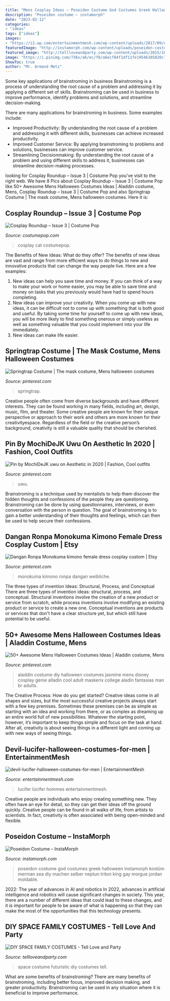 ```yaml
---
title: "Mens Cosplay Ideas ~ Poseidon Costume God Costumes Greek Halloween Instamorph Kostüm Merman Sea Diy Machen Selber Neptun Triton King Gay Morgue Jordan Moldable"
description: "Poseidon costume – instamorph"
date: "2023-02-12"
categories:
- "ideas"
tags: ["ideas"]
images:
- "https://i2.wp.com/entertainmentmesh.com/wp-content/uploads/2017/09/devil-lucifer-halloween-costumes-for-men.jpg?ssl=1"
featuredImage: "http://instamorph.com/wp-content/uploads/poseidon-costume-2.jpg"
featured_image: "http://tellloveandparty.com/wp-content/uploads/2015/10/Family-futuristic-costume-Tell-love-and-Party.jpg"
image: "https://i.pinimg.com/736x/a6/ec/f8/a6ecf84f1df11fe19546385020c795aa.jpg"
ShowToc: true
author: "Mr. Armand Metz"
---
```



Some key applications of brainstroming in business
Brainstroming is a process of understanding the root cause of a problem and addressing it by applying a different set of skills. Brainstroming can be used in business to improve performance, identify problems and solutions, and streamline decision-making.

There are many applications for brainstroming in business. Some examples include: 

- Improved Productivity: By understanding the root cause of a problem and addressing it with different skills, businesses can achieve increased productivity.
- Improved Customer Service: By applying brainstroming to problems and solutions, businesses can improve customer service.
- Streamlining Decisionmaking: By understanding the root cause of a problem and using different skills to address it, businesses can streamline decision-making processes.

	

		
looking for Cosplay Roundup – Issue 3 | Costume Pop you've visit to the right web. We have 8 Pics about Cosplay Roundup – Issue 3 | Costume Pop like 50+ Awesome Mens Halloween Costumes Ideas | Aladdin costume, Mens, Cosplay Roundup – Issue 3 | Costume Pop and also Springtrap Costume | The mask costume, Mens halloween costumes. Here it is:
		
    
## Cosplay Roundup – Issue 3 | Costume Pop

<img loading=lazy src="http://www.costumepop.com/wp-content/uploads/2015/03/black-cat-cosplay-costumepop.jpg" onerror="this.onerror=null;this.src='https://tse4.mm.bing.net/th?id=OIP.12OWZ7X9Wd3RgMR6_29idwHaLH&amp;pid=15.1';" alt="Cosplay Roundup – Issue 3 | Costume Pop">

_Source: costumepop.com_

>cosplay cat costumepop. 

	

The Benefits of New Ideas: What do they offer?
The benefits of new ideas are vast and range from more efficient ways to do things to new and innovative products that can change the way people live. Here are a few examples: 
1. New ideas can help you save time and money. If you can think of a way to make your work or home easier, you may be able to save time and money on tasks that you previously would have had to spend hours completing. 
2. New ideas can improve your creativity. When you come up with new ideas, it can be difficult not to come up with something that is both good and useful. By taking some time for yourself to come up with new ideas, you will be more likely to find something onerous or simply useless as well as something valuable that you could implement into your life immediately. 
3. New ideas can make life easier.

    
## Springtrap Costume | The Mask Costume, Mens Halloween Costumes

<img loading=lazy src="https://i.pinimg.com/736x/f4/f7/24/f4f724348c17ff84199788800fa0cc0d.jpg" onerror="this.onerror=null;this.src='https://tse2.mm.bing.net/th?id=OIP.6-jnK2oHrxUaQqCjbtxLwgHaLl&amp;pid=15.1';" alt="Springtrap Costume | The mask costume, Mens halloween costumes">

_Source: pinterest.com_

>springtrap. 

	

Creative people often come from diverse backgrounds and have different interests. They can be found working in many fields, including art, design, music, film, and theater. Some creative people are known for their unique perspective or approach to their work and others are more known for their creativityespace. Regardless of the field or the creative person’s background, creativity is still a valuable quality that should be cherished.

    
## Pin By MochiDeJK Uwu On Aesthetic In 2020 | Fashion, Cool Outfits

<img loading=lazy src="https://i.pinimg.com/736x/a6/ec/f8/a6ecf84f1df11fe19546385020c795aa.jpg" onerror="this.onerror=null;this.src='https://tse3.mm.bing.net/th?id=OIP.hTkB_L3j-PluK9lr2ZNTowHaJ3&amp;pid=15.1';" alt="Pin by MochiDeJK uwu on Aesthetic in 2020 | Fashion, Cool outfits">

_Source: pinterest.com_

>uwu. 

	

Brainstroming is a technique used by mentalists to help them discover the hidden thoughts and confessions of the people they are questioning. Brainstroming can be done by using questionnaires, interviews, or even conversation with the person in question. The goal of brainstroming is to gain a better understanding of their thoughts and feelings, which can then be used to help secure their confessions.

    
## Dangan Ronpa Monokuma Kimono Female Dress Cosplay Custom | Etsy

<img loading=lazy src="https://i.pinimg.com/736x/79/47/b0/7947b09ca88a8fe804e0a9d51beda362.jpg" onerror="this.onerror=null;this.src='https://tse2.mm.bing.net/th?id=OIP.W4IG1jRv8pxkMEJ59186wAHaJ4&amp;pid=15.1';" alt="Dangan Ronpa Monokuma kimono female dress cosplay custom | Etsy">

_Source: pinterest.com_

>monokuma kimono ronpa dangan weibliche. 

	

The three types of invention Ideas: Structural, Process, and Conceptual
There are three types of invention ideas: structural, process, and conceptual. Structural inventions involve the creation of a new product or service from scratch, while process inventions involve modifying an existing product or service to create a new one. Conceptual inventions are products or services that don't have a clear structure yet, but which still have potential to be useful.

    
## 50+ Awesome Mens Halloween Costumes Ideas | Aladdin Costume, Mens

<img loading=lazy src="https://i.pinimg.com/736x/13/51/ca/1351ca191939e4a123b21777d865bfdb.jpg" onerror="this.onerror=null;this.src='https://tse3.mm.bing.net/th?id=OIP.9CL5AGLqwA235sIJhwkKRAHaJQ&amp;pid=15.1';" alt="50+ Awesome Mens Halloween Costumes Ideas | Aladdin costume, Mens">

_Source: pinterest.com_

>aladdin costume diy halloween costumes jasmine mens disney cosplay genie alladin cool adult maskerix college aladin fantasias man br adults. 

	

The Creative Process: How do you get started?
Creative ideas come in all shapes and sizes, but the most successful creative projects always start with a few key premises. Sometimes these premises can be as simple as starting with an idea and working from there, or as complex as dreaming up an entire world full of new possibilities. Whatever the starting point, however, it’s important to keep things simple and focus on the task at hand. After all, creativity is about seeing things in a different light and coming up with new ways of seeing things.

    
## Devil-lucifer-halloween-costumes-for-men | EntertainmentMesh

<img loading=lazy src="https://i2.wp.com/entertainmentmesh.com/wp-content/uploads/2017/09/devil-lucifer-halloween-costumes-for-men.jpg?ssl=1" onerror="this.onerror=null;this.src='https://tse3.mm.bing.net/th?id=OIP.HegF4l9sZeVe5tnj7WKwYwHaFm&amp;pid=15.1';" alt="devil-lucifer-halloween-costumes-for-men | EntertainmentMesh">

_Source: entertainmentmesh.com_

>lucifer lúcifer hommes entertainmentmesh. 

	

Creative people are individuals who enjoy creating something new. They often have an eye for detail, so they can get their ideas off the ground quickly. Creative people can be found in all walks of life, from artists to scientists. In fact, creativity is often associated with being open-minded and flexible.

    
## Poseidon Costume – InstaMorph

<img loading=lazy src="http://instamorph.com/wp-content/uploads/poseidon-costume-2.jpg" onerror="this.onerror=null;this.src='https://tse2.mm.bing.net/th?id=OIP.YimSUlt0SLo3jj9kIa43ogHaNK&amp;pid=15.1';" alt="Poseidon Costume – InstaMorph">

_Source: instamorph.com_

>poseidon costume god costumes greek halloween instamorph kostüm merman sea diy machen selber neptun triton king gay morgue jordan moldable. 

	

2022: The year of advances in AI and robotics
In 2022, advances in artificial intelligence and robotics will cause significant changes in society. This year, there are a number of different ideas that could lead to these changes, and it is important for people to be aware of what is happening so that they can make the most of the opportunities that this technology presents.

    
## DIY SPACE FAMILY COSTUMES - Tell Love And Party

<img loading=lazy src="http://tellloveandparty.com/wp-content/uploads/2015/10/Family-futuristic-costume-Tell-love-and-Party.jpg" onerror="this.onerror=null;this.src='https://tse4.mm.bing.net/th?id=OIP.xJ-hfe25Dz0voMJ-kbmWhQHaLH&amp;pid=15.1';" alt="DIY SPACE FAMILY COSTUMES - Tell Love and Party">

_Source: tellloveandparty.com_

>space costume futuristic diy costumes tell. 

	

What are some benefits of brainstroming?
There are many benefits of brainstroming, including better focus, improved decision making, and greater productivity. Brainstroming can be used in any situation where it is beneficial to improve performance.

